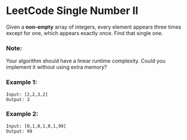 # LeetCode Single Number II
Given a **non-empty** array of integers, every element appears three times except for one, which appears exactly once. Find that single one.

### Note:

Your algorithm should have a linear runtime complexity. Could you implement it without using extra memory?

### Example 1:
```
Input: [2,2,3,2]
Output: 3
```

### Example 2:
```
Input: [0,1,0,1,0,1,99]
Output: 99
```